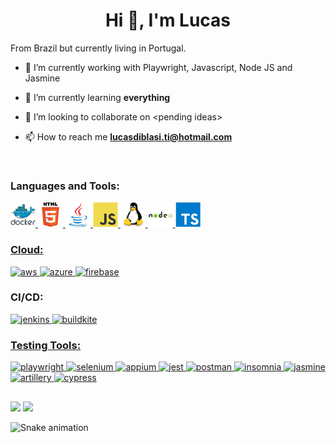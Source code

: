 
<h1 align="center">Hi 👋, I'm Lucas</h1>
From Brazil but currently living in Portugal.

- 🔭 I’m currently working with Playwright, Javascript, Node JS and Jasmine

- 🌱 I’m currently learning **everything**

- 👯 I’m looking to collaborate on <pending ideas\>

- 📫 How to reach me **lucasdiblasi.ti@hotmail.com**


<div style="display: inline_block"><br>
<h3 align="left">Languages and Tools:</h3>
<p align="left"> <a href="https://www.docker.com/" target="_blank" rel="noreferrer"> <img src="https://raw.githubusercontent.com/devicons/devicon/master/icons/docker/docker-original-wordmark.svg" alt="docker" width="40" height="40"/> </a> <a href="https://www.w3.org/html/" target="_blank" rel="noreferrer"> <img src="https://raw.githubusercontent.com/devicons/devicon/master/icons/html5/html5-original-wordmark.svg" alt="html5" width="40" height="40"/> </a> <a href="https://www.java.com" target="_blank" rel="noreferrer"> <img src="https://raw.githubusercontent.com/devicons/devicon/master/icons/java/java-original.svg" alt="java" width="40" height="40"/> </a> <a href="https://developer.mozilla.org/en-US/docs/Web/JavaScript" target="_blank" rel="noreferrer"> <img src="https://raw.githubusercontent.com/devicons/devicon/master/icons/javascript/javascript-original.svg" alt="javascript" width="40" height="40"/> </a> <a href="https://www.linux.org/" target="_blank" rel="noreferrer"> <img src="https://raw.githubusercontent.com/devicons/devicon/master/icons/linux/linux-original.svg" alt="linux" width="40" height="40"/> </a> <a href="https://nodejs.org" target="_blank" rel="noreferrer"> <img src="https://raw.githubusercontent.com/devicons/devicon/master/icons/nodejs/nodejs-original-wordmark.svg" alt="nodejs" width="40" height="40"/> </a> <a href="https://www.typescriptlang.org" target=_blank" rel"noreferrer"> <img alt="typescript" height="40" width="40" src="https://raw.githubusercontent.com/devicons/devicon/master/icons/typescript/typescript-plain.svg"> 
</div>
<div>
<h3 align="left">Cloud:</h3>
</a> <a href="https://www.aws.amazon.com" target=_blank" rel"noreferrer"> <img alt="aws" height="40" width="40" src="https://d1.awsstatic.com/logos/aws-logo-lockups/poweredbyaws/PB_AWS_logo_RGB_stacked_REV_SQ.91cd4af40773cbfbd15577a3c2b8a346fe3e8fa2.png">
<a href="https://azure.microsoft.com/en-in/" target="_blank" rel="noreferrer"> <img src="https://www.vectorlogo.zone/logos/microsoft_azure/microsoft_azure-icon.svg" alt="azure" width="40" height="40"/> </a>
<a href="https://firebase.google.com/" target="_blank" rel="noreferrer"> <img src="https://www.vectorlogo.zone/logos/firebase/firebase-icon.svg" alt="firebase" width="40" height="40"/> </a>
</div>
<div>
<h3 align="left">CI/CD:</h3>
</a> <a href="https://www.jenkins.io/" target=_blank" rel"noreferrer"> <img alt="jenkins" height="40" width="40" src="https://upload.wikimedia.org/wikipedia/commons/thumb/e/e9/Jenkins_logo.svg/1200px-Jenkins_logo.svg.png">
</a> <a href="https://buildkite.com/" target=_blank" rel"noreferrer"> <img alt="buildkite" height="40" width="40" src="https://yt3.googleusercontent.com/Z36Him8Mdeh9JLbydICts72F0khLtYg1jgRMWQ0pnNhhuEcFqt7K6yUcSSwBgbsst7VEPtLdOQ=s900-c-k-c0x00ffffff-no-rj">
</div>
<div>
<h3 align="left">Testing Tools:</h3>
</a> <a href="https://playwright.dev/" target=_blank" rel"noreferrer"> <img alt="playwright" height="40" width="40" src="https://seeklogo.com/images/P/playwright-logo-22FA8B9E63-seeklogo.com.png">
</a> <a href="https://www.selenium.dev/" target=_blank" rel"noreferrer"> <img alt="selenium" height="40" width="40" src="https://upload.wikimedia.org/wikipedia/commons/d/d5/Selenium_Logo.png">
</a> <a href="https://appium.io/" target=_blank" rel"noreferrer"> <img alt="appium" height="40" width="40" src="https://w7.pngwing.com/pngs/372/674/png-transparent-appium-test-automation-software-testing-selenium-calabash-purple-violet-text-thumbnail.png">
</a> <a href="https://jestjs.io/pt-BR/" target=_blank" rel"noreferrer"> <img alt="jest" height="40" width="40" src="https://iconape.com/wp-content/png_logo_vector/jest-logo.png"> </a> <a href="https://www.postman.com/" target=_blank" rel"noreferrer"> <img alt="postman" height="40" width="40" src="https://www.svgrepo.com/download/354202/postman-icon.svg">
</a> <a href="https://insomnia.rest/download" target=_blank" rel"noreferrer"> <img alt="insomnia" height="40" width="40" src="https://seeklogo.com/images/I/insomnia-logo-A35E09EB19-seeklogo.com.png">
</a> <a href="https://jasmine.github.io/" target=_blank" rel"noreferrer"> <img alt="jasmine" height="40" width="40" src="https://seeklogo.com/images/J/jasmine-logo-1A0FA4D537-seeklogo.com.png">
</a> <a href="https://www.artillery.io/" target=_blank" rel"noreferrer"> <img alt="artillery" height="40" width="40" src="https://pbs.twimg.com/profile_images/1253951574444924933/7mx_QMfY_400x400.jpg">
</a> <a href="https://www.cypress.io/" target=_blank" rel"noreferrer"> <img alt="cypress" height="40" width="40" src="https://asset.brandfetch.io/idIq_kF0rb/idv3zwmSiY.jpeg">

</div>
  
  ##
 
<div> 
  <a href = "mailto:lucasdiblasi.ti@hotmail.com"><img src="https://img.shields.io/badge/-Gmail-%23333?style=for-the-badge&logo=gmail&logoColor=white" target="_blank"></a>
  <a href="https://www.linkedin.com/in/lucas-di-blasi/" target="_blank"><img src="https://img.shields.io/badge/-LinkedIn-%230077B5?style=for-the-badge&logo=linkedin&logoColor=white" target="_blank"></a> 
  
</div>

![Snake animation](https://github.com/lucasdiblasi/lucasdiblasi/blob/output/github-contribution-grid-snake.svg)

